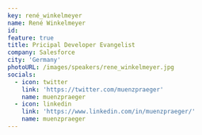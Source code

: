 ```yaml
---
key: rené_winkelmeyer
name: René Winkelmeyer
id: 
feature: true
title: Pricipal Developer Evangelist
company: Salesforce
city: 'Germany'
photoURL: /images/speakers/rene_winkelmeyer.jpg
socials:
  - icon: twitter
    link: 'https://twitter.com/muenzpraeger'
    name: muenzpraeger
  - icon: linkedin
    link: 'https://www.linkedin.com/in/muenzpraeger/'
    name: muenzpraeger
---
```

